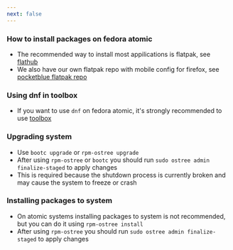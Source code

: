 ```yaml
---
next: false
---
```

### How to install packages on fedora atomic

- The recommended way to install most appilications is flatpak, see [flathub](https://flathub.org)
- We also have our own flatpak repo with mobile config for firefox, see [pocketblue flatpak repo](https://github.com/pocketblue/pocketblue.github.io)

### Using dnf in toolbox

- If you want to use `dnf` on fedora atomic, it's strongly recommended to use [toolbox](toolbox.md)

### Upgrading system

- Use `bootc upgrade` or `rpm-ostree upgrade`
- After using `rpm-ostree` or `bootc` you should run `sudo ostree admin finalize-staged` to apply changes
- This is required because the shutdown process is currently broken and may cause the system to freeze or crash

### Installing packages to system

- On atomic systems installing packages to system is not recommended, but you can do it using `rpm-ostree install`
- After using `rpm-ostree` you should run `sudo ostree admin finalize-staged` to apply changes
